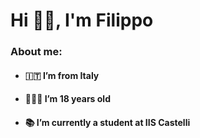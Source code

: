 <h1>Hi 👋🏻, I'm Filippo</h1>
<h3>About me:</h3>
<ul>
  <li><h4>🇮🇹 I’m from Italy</h4></li>
   <li><h4>👨🏻‍💻 I’m 18 years old</h4></li>
   <li><h4>📚 I’m currently a student at IIS Castelli</h4></li>
</ul>



